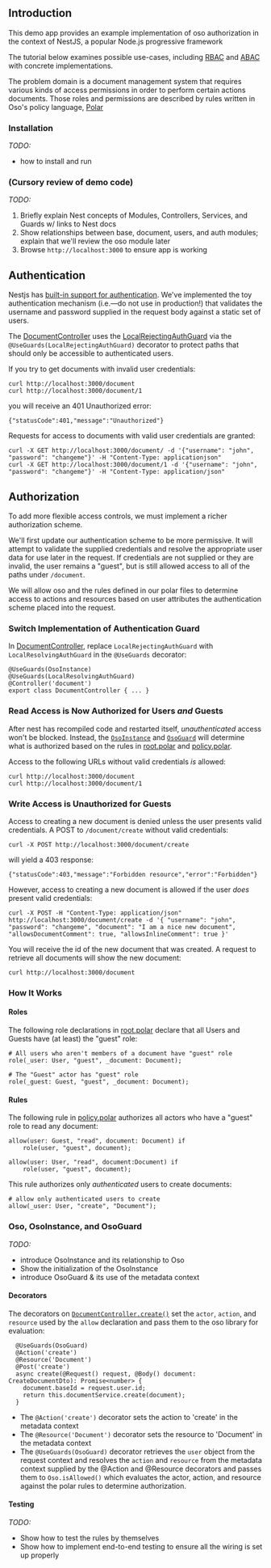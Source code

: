 ## Introduction

This demo app provides an example implementation of oso authorization in the context of NestJS, a popular
Node.js progressive framework

The tutorial below examines possible use-cases, including [RBAC](https://docs.osohq.com/using/examples/rbac.html) and 
[ABAC](https://docs.osohq.com/using/examples/abac.html) with concrete implementations.

The problem domain is a document management system that requires various kinds of access permissions in order to perform
certain actions documents. Those roles and permissions are described by rules written in Oso's policy language, 
[Polar](https://docs.osohq.com/using/polar-syntax.html) 

### Installation

_TODO:_ 
* how to install and run

### (Cursory review of demo code)
_TODO:_
1. Briefly explain Nest concepts of Modules, Controllers, Services, and Guards w/ links to Nest docs
1. Show relationships between base, document, users, and auth modules; explain that we'll review the oso module
    later
1. Browse `http://localhost:3000` to ensure app is working

## Authentication

Nestjs has [built-in support for authentication](https://docs.nestjs.com/techniques/authentication). We've implemented
the toy authentication mechanism (i.e.&mdash;do not use in production!) that validates the username and password 
supplied in the request body against a static set of users.

The [DocumentController](./src/document/document.controller.ts) uses the [LocalRejectingAuthGuard](src/auth/local-auth.guard.ts)
via the `@UseGuards(LocalRejectingAuthGuard)` decorator to protect paths that should only be accessible to authenticated users.

If you try to get documents with invalid user credentials:

    curl http://localhost:3000/document
    curl http://localhost:3000/document/1

you will receive an 401 Unauthorized error:

    {"statusCode":401,"message":"Unauthorized"}

Requests for access to documents with valid user credentials are granted:
    
    curl -X GET http://localhost:3000/document/ -d '{"username": "john", "password": "changeme"}' -H "Content-Type: applicationjson"
    curl -X GET http://localhost:3000/document/1 -d '{"username": "john", "password": "changeme"}' -H "Content-Type: application/json"

## Authorization

To add more flexible access controls, we must implement a richer authorization scheme.

We'll first update our authentication scheme to be more permissive. It will attempt to validate the supplied
credentials and resolve the appropriate user data for use later in the request. If credentials are not supplied or they
are invalid, the user remains a "guest", but is still allowed access to all of the paths under `/document`.

We will allow oso and the rules defined in our polar files to determine access to actions and resources based on user
attributes the authentication scheme placed into the request. 

### Switch Implementation of Authentication Guard

In [DocumentController](./src/document/document.controller.ts), replace `LocalRejectingAuthGuard` with 
`LocalResolvingAuthGuard` in the `@UseGuards` decorator:

    @UseGuards(OsoInstance)
    @UseGuards(LocalResolvingAuthGuard)
    @Controller('document')
    export class DocumentController { ... }

### Read Access is Now Authorized for Users *and* Guests

After nest has recompiled code and restarted itself, _unauthenticated_ access won't be blocked. Instead, the
[`OsoInstance`](./src/oso/oso-instance.ts) and [`OsoGuard`](./src/oso/oso.guard.ts) will determine what is authorized 
based on the rules in [root.polar](./src/oso/root.polar) and [policy.polar](./src/oso/policy.polar). 

Access to the following URLs without valid credentials *is* allowed:

    curl http://localhost:3000/document
    curl http://localhost:3000/document/1

### Write Access is Unauthorized for Guests

Access to creating a new document is denied unless the user presents valid credentials. A POST to 
`/document/create` without valid credentials:

    curl -X POST http://localhost:3000/document/create
    
will yield a 403 response:

    {"statusCode":403,"message":"Forbidden resource","error":"Forbidden"}

However, access to creating a new document is allowed if the user *does* present valid credentials:

    curl -X POST -H "Content-Type: application/json" http://localhost:3000/document/create -d '{ "username": "john", "password": "changeme", "document": "I am a nice new document", "allowsDocumentComment": true, "allowsInlineComment": true }'   

You will receive the id of the new document that was created. A request to retrieve all documents will show the new
document:

    curl http://localhost:3000/document

### How It Works

#### Roles

The following role declarations in [root.polar](./src/oso/root.polar) declare that all Users and Guests have (at least) 
the "guest" role:
 
    # All users who aren't members of a document have "guest" role
    role(_user: User, "guest", _document: Document);
    
    # The "Guest" actor has "guest" role
    role(_guest: Guest, "guest", _document: Document);
    
#### Rules

The following rule in [policy.polar](.src/oso/policy.polar) authorizes all actors who have a "guest" role to read any
document:

    allow(user: Guest, "read", document: Document) if
        role(user, "guest", document);
    
    allow(user: User, "read", document:Document) if
        role(user, "guest", document);

This rule authorizes only _authenticated_ users to create documents: 

    # allow only authenticated users to create
    allow(_user: User, "create", "Document");
    
### Oso, OsoInstance, and OsoGuard
_TODO:_
* introduce OsoInstance and its relationship to Oso
* Show the initialization of the OsoInstance
* introduce OsoGuard & its use of the metadata context

#### Decorators

The decorators on [`DocumentController.create()`](./src/document/document.controller.ts) set the `actor`, `action`, and
`resource` used by the `allow` declaration and pass them to the oso library for evaluation:

      @UseGuards(OsoGuard)
      @Action('create')
      @Resource('Document')
      @Post('create')
      async create(@Request() request, @Body() document: CreateDocumentDto): Promise<number> {
        document.baseId = request.user.id;
        return this.documentService.create(document);
      }

* The `@Action('create')` decorator sets the action to 'create' in the metadata context
* The `@Resource('Document')` decorator sets the resource to 'Document' in the metadata context
* The `@UseGuards(OsoGuard)` decorator retrieves the `user` object from the request context and resolves the `action` 
  and `resource` from the metadata context supplied by the @Action and @Resource decorators and passes them to
  `Oso.isAllowed()` which evaluates the actor, action, and resource against the polar rules to determine authorization.
  
#### Testing

_TODO:_
* Show how to test the rules by themselves
* Show how to implement end-to-end testing to ensure all the wiring is set up properly
